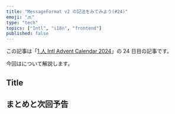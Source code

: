 ```yaml
---
title: "MessageFormat v2 の記法をみてみよう(#24)"
emoji: "🔜"
type: "tech"
topics: ["Intl", "i18n", "frontend"]
published: false
---
```


この記事は「[1 人 Intl Advent Calendar 2024](https://adventar.org/calendars/10555)」の 24 日目の記事です。

今回はについて解説します。

## Title

## まとめと次回予告
